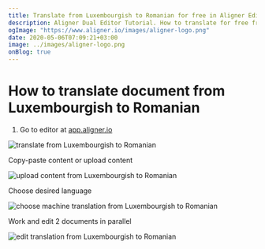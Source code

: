 ```yaml
---
title: Translate from Luxembourgish to Romanian for free in Aligner Editor
description: Aligner Dual Editor Tutorial. How to translate for free from Luxembourgish to Romanian. Aligner is multilingual document management platform. 
ogImage: "https://www.aligner.io/images/aligner-logo.png"
date: 2020-05-06T07:09:21+03:00
image: ../images/aligner-logo.png
onBlog: true
---
```


# How to translate document from Luxembourgish to Romanian

1. Go to editor at [app.aligner.io](https://app.aligner.io "Aligner App web page")

![translate from Luxembourgish to Romanian](../aligner-blank-editor.png "translate from Luxembourgish to Romanian")

Copy-paste content or upload content

![upload content from Luxembourgish to Romanian](../aligner-uploaded-document.png "upload content from Luxembourgish to Romanian")

Choose desired language

![choose machine translation from Luxembourgish to Romanian](../aligner-language-dropdown.png "choose machine translation from Luxembourgish to Romanian")

Work and edit 2 documents in parallel

![edit translation from Luxembourgish to Romanian](../aligner-double-sitded-editor.png "edit translation from Luxembourgish to Romanian")

